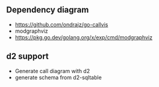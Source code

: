 ## Dependency diagram
- https://github.com/ondrajz/go-callvis
- modgraphviz
- https://pkg.go.dev/golang.org/x/exp/cmd/modgraphviz

## d2 support
- Generate call diagram with d2
- generate schema from d2-sqltable
